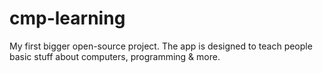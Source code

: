 # cmp-learning
My first bigger open-source project. The app is designed to teach people basic stuff about computers, programming &amp; more.
